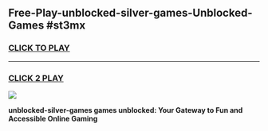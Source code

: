 
## Free-Play-unblocked-silver-games-Unblocked-Games #st3mx
<h3>
<a href="https://news.freeplayer.one?title=unblocked-silver-games&ref=8M">CLICK TO PLAY</a></h3>
<hr>

<h3>
<a href="https://news.freeplayer.one?title=unblocked-silver-games&ref=8M">CLICK 2 PLAY</a>
  
</h3>

<a href="https://news.freeplayer.one?title=unblocked-silver-games&ref=8M"><img src="https://clearcache.store/games.png"></a>


**unblocked-silver-games games unblocked: Your Gateway to Fun and Accessible Online Gaming**
